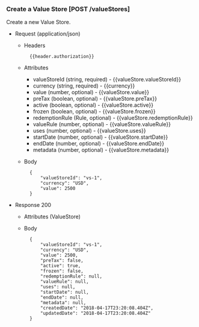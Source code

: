 ### Create a Value Store [POST /valueStores]

Create a new Value Store.

+ Request (application/json)
    + Headers
    
            {{header.authorization}}

    + Attributes
        + valueStoreId (string, required) - {{valueStore.valueStoreId}}
        + currency (string, required) - {{currency}}
        + value (number, optional) - {{valueStore.value}}
        + preTax (boolean, optional) - {{valueStore.preTax}}
        + active (boolean, optional) - {{valueStore.active}}
        + frozen (boolean, optional) - {{valueStore.frozen}}
        + redemptionRule (Rule, optional) - {{valueStore.redemptionRule}}
        + valueRule (number, optional) - {{valueStore.valueRule}}
        + uses (number, optional) - {{valueStore.uses}}
        + startDate (number, optional) - {{valueStore.startDate}}
        + endDate (number, optional) - {{valueStore.endDate}}
        + metadata (number, optional) - {{valueStore.metadata}}
        
    + Body
    
            {
                "valueStoreId": "vs-1",
                "currency": "USD",
                "value": 2500
            }
    
+ Response 200
    + Attributes (ValueStore)

    + Body
    
            {
                "valueStoreId": "vs-1",
                "currency": "USD",
                "value": 2500, 
                "preTax": false,
                "active": true,
                "frozen": false,
                "redemptionRule": null,
                "valueRule": null,
                "uses": null,
                "startDate": null,
                "endDate": null,
                "metadata": null,
                "createdDate": "2018-04-17T23:20:08.404Z",
                "updatedDate": "2018-04-17T23:20:08.404Z"
            }
